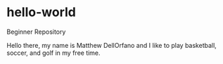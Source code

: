 # hello-world
Beginner Repository

Hello there, my name is Matthew DellOrfano and I like to play basketball, soccer, and golf in my free time.
